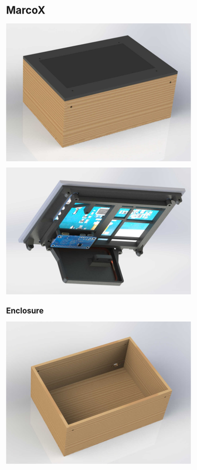 # MarcoX

![Full](https://github.com/AntoninPvr/MarcoX/blob/main/render/full.JPG?raw=true)


![Frame_bellow](https://github.com/AntoninPvr/MarcoX/blob/main/render/frame_bellow.JPG?raw=true)

## Enclosure

![Enclosure](https://github.com/AntoninPvr/MarcoX/blob/main/render/enclosure.JPG?raw=true)